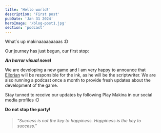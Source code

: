 ```yaml
---
title: 'Hello world!'
description: 'First post'
pubDate: 'Jan 31 2024'
heroImage: '/blog-post1.jpg'
section: 'podcast'
---
```

What´s up makinaaaaaaaaas :D

Our journey has just begun, our first stop:

**_An horror visual novel_**

We are developing a new game and I am very happy to announce that <a href="https://www.ellorian.es" target="_blank">Ellorian</a> will be responsible for the ink, as he will be the scriptwriter. We are also running a podcast once a month to provide fresh updates about the development of the game. 

Stay tunned to receive our updates by following Play Makina in our social media profiles :D

**Do not stop the party!**

> ###### "Success is not the key to happiness. Happiness is the key to success."

